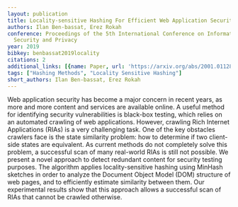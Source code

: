 ```yaml
---
layout: publication
title: Locality-sensitive Hashing For Efficient Web Application Security Testing
authors: Ilan Ben-bassat, Erez Rokah
conference: Proceedings of the 5th International Conference on Information Systems
  Security and Privacy
year: 2019
bibkey: benbassat2019locality
citations: 2
additional_links: [{name: Paper, url: 'https://arxiv.org/abs/2001.01128'}]
tags: ["Hashing Methods", "Locality Sensitive Hashing"]
short_authors: Ilan Ben-bassat, Erez Rokah
---
```

Web application security has become a major concern in recent years, as more
and more content and services are available online. A useful method for
identifying security vulnerabilities is black-box testing, which relies on an
automated crawling of web applications. However, crawling Rich Internet
Applications (RIAs) is a very challenging task. One of the key obstacles
crawlers face is the state similarity problem: how to determine if two
client-side states are equivalent. As current methods do not completely solve
this problem, a successful scan of many real-world RIAs is still not possible.
We present a novel approach to detect redundant content for security testing
purposes. The algorithm applies locality-sensitive hashing using MinHash
sketches in order to analyze the Document Object Model (DOM) structure of web
pages, and to efficiently estimate similarity between them. Our experimental
results show that this approach allows a successful scan of RIAs that cannot be
crawled otherwise.